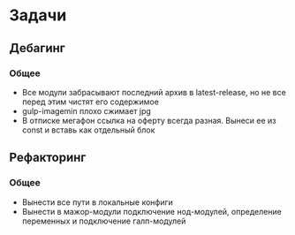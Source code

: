 <h1>Задачи</h1>
<h2>Дебагинг</h2>
<h3>Общее</h3>
<ul>
	<li>Все модули забрасывают последний архив в latest-release, но не все перед этим чистят его содержимое</li>
	<li>gulp-imagemin плохо сжимает jpg</li>
	<li>В отписке мегафон ссылка на оферту всегда разная. Вынеси ее из const и вставь как отдельный блок</li>
</ul>
<h2>Рефакторинг</h2>
<h3>Общее</h3>
<ul>
	<li>Вынести все пути в локальные конфиги</li>
	<li>Вынести в мажор-модули подключение нод-модулей, определение переменных и подключение галп-модулей</li>
</ul>